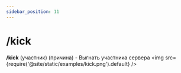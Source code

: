```yaml
---
sidebar_position: 11
---
```


# /kick

**/kick** (участник) (причина) - Выгнать участника сервера
<img src={require('@site/static/examples/kick.png').default} />
